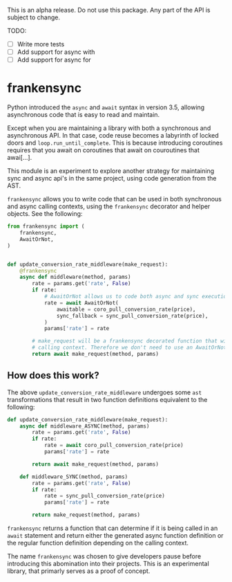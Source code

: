 This is an alpha release. Do not use this package. Any part of the API is subject to change.

TODO:

- [ ] Write more tests
- [ ] Add support for async with
- [ ] Add support for async for

# frankensync

Python introduced the `async` and `await` syntax in version 3.5, allowing asynchronous code that
is easy to read and maintain.

Except when you are maintaining a library with both a synchronous and asynchronous API. In that
case, code reuse becomes a labyrinth of locked doors and `loop.run_until_complete`. This is 
because introducing coroutines requires that you await on coroutines that await on couroutines that awai[...].

This module is an experiment to explore another strategy for maintaining sync and async api's 
in the same project, using code generation from the AST.

`frankensync` allows you to write code that can be used in both synchronous and async calling contexts, 
using the `frankensync` decorator and helper objects.  See the following:


``` python
from frankensync import (
    frankensync,
    AwaitOrNot,
)


def update_conversion_rate_middleware(make_request):
    @frankensync
    async def middleware(method, params)
        rate = params.get('rate', False)
        if rate:
            # AwaitOrNot allows us to code both async and sync execution pathways.
            rate = await AwaitOrNot(
                awaitable = coro_pull_conversion_rate(price), 
                sync_fallback = sync_pull_conversion_rate(price),
            )
            params['rate'] = rate

        # make_request will be a frankensync decorated function that will return a coroutine or a regular callable depending on the
        # calling context. Therefore we don't need to use an AwaitOrNot here.
        return await make_request(method, params)
```

## How does this work?

The above `update_conversion_rate_middleware` undergoes some `ast` transformations that result in
two function definitions equivalent to the following:

``` python
def update_conversion_rate_middleware(make_request):
    async def middleware_ASYNC(method, params)
        rate = params.get('rate', False)
        if rate:
            rate = await coro_pull_conversion_rate(price) 
            params['rate'] = rate

        return await make_request(method, params)

    def middleware_SYNC(method, params)
        rate = params.get('rate', False)
        if rate:
            rate = sync_pull_conversion_rate(price)
            params['rate'] = rate

        return make_request(method, params)
```

`frankensync` returns a function that can determine if it is being called in an `await` statement and return either the generated async function definition or the regular function definition depending on the calling context.

The name `frankensync` was chosen to give developers pause before introducing this abomination into
their projects. This is an experimental library, that primarly serves as a proof of concept.
